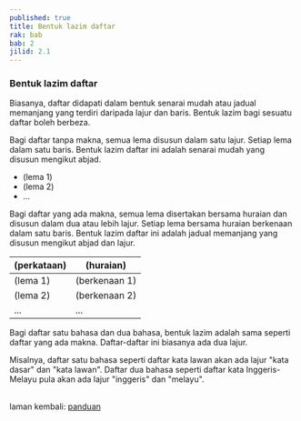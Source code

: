 ```yaml
---
published: true
title: Bentuk lazim daftar
rak: bab
bab: 2
jilid: 2.1
---
```


### Bentuk lazim daftar

Biasanya, daftar didapati dalam bentuk senarai mudah atau
jadual memanjang yang terdiri daripada lajur dan baris.
Bentuk lazim bagi sesuatu daftar boleh berbeza.

Bagi daftar tanpa makna, semua lema disusun dalam satu
lajur. Setiap lema dalam satu baris. Bentuk lazim daftar ini
adalah senarai mudah yang disusun mengikut abjad.

- (lema 1)
- (lema 2)
- ...

Bagi daftar yang ada makna, semua lema disertakan bersama
huraian dan disusun dalam dua atau lebih lajur. Setiap lema
bersama huraian berkenaan dalam satu baris. Bentuk lazim
daftar ini adalah jadual memanjang yang disusun mengikut
abjad dan lajur.

| (perkataan) | (huraian)     |
| ----------- | ------------- |
| (lema 1)    | (berkenaan 1) |
| (lema 2)    | (berkenaan 2) |
| ...         | ...           |

Bagi daftar satu bahasa dan dua bahasa, bentuk lazim adalah
sama seperti daftar yang ada makna. Daftar-daftar ini
biasanya ada dua lajur.

Misalnya, daftar satu bahasa seperti daftar kata lawan akan
ada lajur "kata dasar" dan "kata lawan". Daftar dua bahasa
seperti daftar kata Inggeris-Melayu pula akan ada lajur
"inggeris" dan "melayu".

&nbsp;  
laman kembali: [panduan][0]

  [0]: ../index.md
